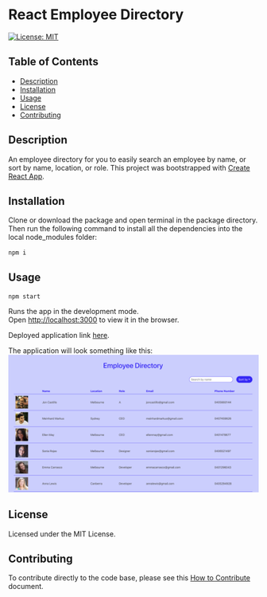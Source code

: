 # React Employee Directory
[![License: MIT](https://img.shields.io/badge/License-MIT-yellow.svg)](https://opensource.org/licenses/MIT)

## Table of Contents
- [Description](#description)
- [Installation](#installation)
- [Usage](#usage)
- [License](#license)
- [Contributing](#contributing)

## Description
An employee directory for you to easily search an employee by name, or sort by name, location, or role. This project was bootstrapped with [Create React App](https://github.com/facebook/create-react-app).

## Installation
Clone or download the package and open terminal in the package directory. Then run the following command to install all the dependencies into the local node_modules folder:

```
npm i
```

## Usage

```
npm start
```
Runs the app in the development mode.<br />
Open [http://localhost:3000](http://localhost:3000) to view it in the browser.

Deployed application link [here](https://y-ilin.github.io/React-Employee-Directory/index.html).

The application will look something like this:
![Application Landing Page Screenshot](./src/application-screenshot.png)


## License
Licensed under the MIT License.

## Contributing
To contribute directly to the code base, please see this [How to Contribute](https://github.com/Microsoft/vscode/wiki/How-to-Contribute) document.
